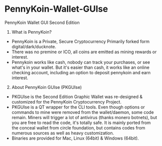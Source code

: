 # PennyKoin-Wallet-GUIse
PennyKoin Wallet GUI Second Edition

1. What is PennyKoin? 
- PennyKoin is a Private, Secure Cryptocurrency Primarily forked form digital/dark/ducknote.
- There was no premine or ICO, all coins are emitted as mining rewards or interest.
- Pennykoin works like cash, nobody can track your purchases, or see what's in your wallet. But it's easier than cash, it works like an online checking account, including an option to deposit pennykoin and earn interest.

2. About PennyKoin GUIse (PKGUIse)
- PKGUIse is the Second Edition Graphic Wallet was re-designed & customized for the PennyKoin Cryptocurrency Project.
- PKGUIse is a QT wrapper for the CLI tools. Even though options or commands to mine were removed from the wallet/daemon, some code remain. Miners will trigger a lot of antivirus (thanks monero botnets), but you are free to read the code, it's totally safe. It is mainly ported from the conceal wallet from circle foundation, but contains codes from numerous sources as well as heavy customization.
- Binaries are provided for Mac, Linux (64bit) & Windows (64bit).
